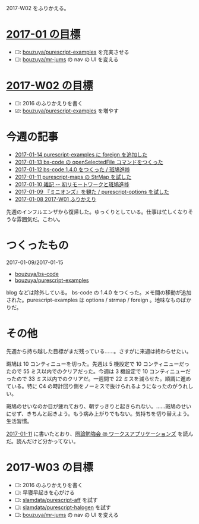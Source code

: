 2017-W02 をふりかえる。

# [2017-01 の目標][2016-12-31]

- ☐: [bouzuya/purescript-examples][] を充実させる
- ☐: [bouzuya/mr-jums][] の nav の UI を変える

# [2017-W02 の目標][2017-01-08]

- ☐: 2016 のふりかえりを書く
- ☑: [bouzuya/purescript-examples][] を増やす

# 今週の記事

- [2017-01-14 purescript-examples に foreign を追加した][2017-01-14]
- [2017-01-13 bs-code の openSelectedFile コマンドをつくった][2017-01-13]
- [2017-01-12 bs-code 1.4.0 をつくった / 斑鳩進捗][2017-01-12]
- [2017-01-11 purescript-maps の StrMap を試した][2017-01-11]
- [2017-01-10 雑記 -- 初リモートワークと斑鳩進捗][2017-01-10]
- [2017-01-09 『ミニオンズ』を観た / purescript-options を試した][2017-01-09]
- [2017-01-08 2017-W01 ふりかえり][2017-01-08]

先週のインフルエンザから復帰した。ゆっくりとしている。仕事は忙しくなりそうな雰囲気だ。こわい。

# つくったもの

2017-01-09/2017-01-15

- [bouzuya/bs-code][]
- [bouzuya/purescript-examples][]

blog などは除外している。 bs-code の 1.4.0 をつくった。メモ間の移動が追加された。purescript-examples は options / strmap / foreign 。地味なものばかりだ。

# その他

先週から持ち越した目標がまだ残っている……。さすがに来週は終わらせたい。

斑鳩は 10 コンティニューを切った。先週は 5 機設定で 10 コンティニューだったので 55 ミス以内でのクリアだった。今週は 3 機設定で 10 コンティニューだったので 33 ミス以内でのクリアだ。一週間で 22 ミスを減らせた。順調に進めている。特に C4 の時計回り側をノーミスで抜けられるようになったのがうれしい。

斑鳩のせいなのか目が疲れており、朝すっきりと起きられない。……斑鳩のせいにせず、きちんと起きよう。もう病み上がりでもない。気持ちを切り替えよう。生活習慣。

[2017-01-11][] に書いたとおり、[圏論勉強会 @ ワークスアプリケーションズ](http://nineties.github.io/category-seminar/) を読んだ。読んだけど分かってない。

# 2017-W03 の目標

- ☐: 2016 のふりかえりを書く
- ☐: 早寝早起きを心がける
- ☐: [slamdata/purescript-aff][] を試す
- ☐: [slamdata/purescript-halogen][] を試す
- ☐: [bouzuya/mr-jums][] の nav の UI を変える

[2016-12-31]: https://blog.bouzuya.net/2016/12/31/
[2017-01-08]: https://blog.bouzuya.net/2017/01/08/
[2017-01-09]: https://blog.bouzuya.net/2017/01/09/
[2017-01-10]: https://blog.bouzuya.net/2017/01/10/
[2017-01-11]: https://blog.bouzuya.net/2017/01/11/
[2017-01-12]: https://blog.bouzuya.net/2017/01/12/
[2017-01-13]: https://blog.bouzuya.net/2017/01/13/
[2017-01-14]: https://blog.bouzuya.net/2017/01/14/
[bouzuya/bs-code]: https://github.com/bouzuya/bs-code
[bouzuya/mr-jums]: https://github.com/bouzuya/mr-jums
[bouzuya/purescript-examples]: https://github.com/bouzuya/purescript-examples
[slamdata/purescript-aff]: https://github.com/slamdata/purescript-aff
[slamdata/purescript-halogen]: https://github.com/slamdata/purescript-halogen
